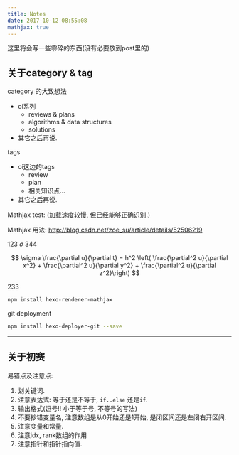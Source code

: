 ```yaml
---
title: Notes
date: 2017-10-12 08:55:08
mathjax: true
---
```


这里将会写一些零碎的东西(没有必要放到post里的)

## 关于category & tag

category 的大致想法
- oi系列
	- reviews & plans
	- algorithms & data structures
	- solutions
- 其它之后再说.

tags
- oi这边的tags
	- review
	- plan
	- 相关知识点...
- 其它之后再说.

Mathjax test: (加载速度较慢, 但已经能够正确识别.)

Mathjax 用法: http://blog.csdn.net/zoe_su/article/details/52506219

123 $\sigma$ 344

$$ 
\sigma 
\frac{\partial u}{\partial t} = h^2 \left( \frac{\partial^2 u}{\partial x^2} + \frac{\partial^2 u}{\partial y^2} + \frac{\partial^2 u}{\partial z^2}\right)
$$

233
``` bash
npm install hexo-renderer-mathjax
```

git deployment
``` bash
npm install hexo-deployer-git --save
```
---

## 关于初赛

易错点及注意点:
1. 划关键词.
2. 注意表达式: 等于还是不等于, `if..else` 还是`if`.
3. 输出格式(逗号!! 小于等于号, 不等号的写法)
4. 不要抄错变量名, 注意数组是从0开始还是1开始, 是闭区间还是左闭右开区间.
5. 注意变量和常量.
6. 注意idx, rank数组的作用
7. 注意指针和指针指向值.


